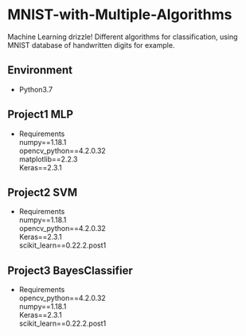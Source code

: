 # MNIST-with-Multiple-Algorithms
Machine Learning drizzle! Different algorithms for classification, using MNIST database of handwritten digits for example.
## Environment
* Python3.7<br>
## Project1 MLP
* Requirements<br>
numpy==1.18.1<br>
opencv_python==4.2.0.32<br>
matplotlib==2.2.3<br>
Keras==2.3.1<br>
## Project2 SVM
* Requirements<br>
numpy==1.18.1<br>
opencv_python==4.2.0.32<br>
Keras==2.3.1<br>
scikit_learn==0.22.2.post1<br>
## Project3 BayesClassifier
* Requirements<br>
opencv_python==4.2.0.32<br>
numpy==1.18.1<br>
Keras==2.3.1<br>
scikit_learn==0.22.2.post1<br>
